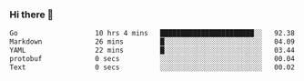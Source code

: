 ### Hi there 👋

<!--
**yeya24/yeya24** is a ✨ _special_ ✨ repository because its `README.md` (this file) appears on your GitHub profile.

Here are some ideas to get you started:

- 🔭 I’m currently working on ...
- 🌱 I’m currently learning ...
- 👯 I’m looking to collaborate on ...
- 🤔 I’m looking for help with ...
- 💬 Ask me about ...
- 📫 How to reach me: ...
- 😄 Pronouns: ...
- ⚡ Fun fact: ...
-->

<!--START_SECTION:waka-->

```txt
Go                   10 hrs 4 mins   ███████████████████████░░   92.38 %
Markdown             26 mins         █░░░░░░░░░░░░░░░░░░░░░░░░   04.09 %
YAML                 22 mins         █░░░░░░░░░░░░░░░░░░░░░░░░   03.44 %
protobuf             0 secs          ░░░░░░░░░░░░░░░░░░░░░░░░░   00.04 %
Text                 0 secs          ░░░░░░░░░░░░░░░░░░░░░░░░░   00.02 %
```

<!--END_SECTION:waka-->
